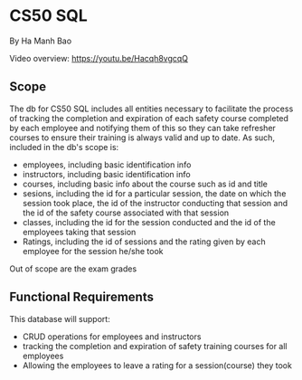 # CS50 SQL

By Ha Manh Bao

Video overview: <https://youtu.be/Hacqh8vgcqQ>

## Scope

The db for CS50 SQL includes all entities necessary to facilitate the process of tracking the completion and expiration of each safety course completed by each employee and notifying them of this so they can take refresher courses to ensure their training is always valid and up to date. As such, included in the db's scope is:

* employees, including basic identification info
* instructors, including basic identification info
* courses, including basic info about the course such as id and title
* sesions, including the id for a particular session, the date on which the session took place, the id of the instructor conducting that session and the id of the safety course associated with that session
* classes, including the id for the session conducted and the id of the employees taking that session
* Ratings, including the id of sessions and the rating given by each employee for the session he/she took

Out of scope are the exam grades

## Functional Requirements

This database will support:
* CRUD operations for employees and instructors
* tracking the completion and expiration of safety training courses for all employees
* Allowing the employees to leave a rating for a session(course) they took